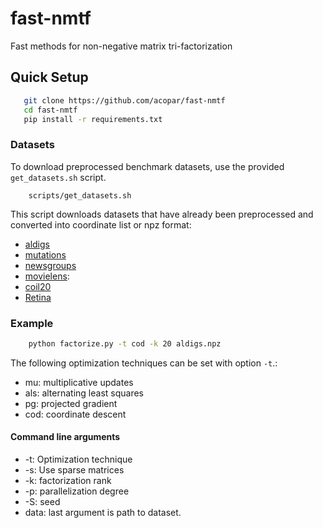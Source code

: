 # fast-nmtf
Fast methods for non-negative matrix tri-factorization


## Quick Setup ###

```sh
   git clone https://github.com/acopar/fast-nmtf
   cd fast-nmtf
   pip install -r requirements.txt
```


### Datasets

To download preprocessed benchmark datasets, use the provided ``get_datasets.sh`` script.
```
    scripts/get_datasets.sh
```

This script downloads datasets that have already been preprocessed and converted into coordinate list or npz format:
- [aldigs](http://file.biolab.si/fast-nmtf/aldigs.npz)
- [mutations](http://file.biolab.si/fast-nmtf/mutations.npz)
- [newsgroups](http://file.biolab.si/fast-nmtf/newsgroups.npz)
- [movielens](http://file.biolab.si/fast-nmtf/ml-10m.npz):
- [coil20](http://file.biolab.si/fast-nmtf/coil20.npz)
- [Retina](http://file.biolab.si/fast-nmtf/retina.npz)

### Example

```sh
    python factorize.py -t cod -k 20 aldigs.npz
```

The following optimization techniques can be set with option ``-t``.:
- mu: multiplicative updates
- als: alternating least squares
- pg: projected gradient
- cod: coordinate descent

#### Command line arguments

- -t: Optimization technique
- -s: Use sparse matrices
- -k: factorization rank
- -p: parallelization degree
- -S: seed
- data: last argument is path to dataset.

